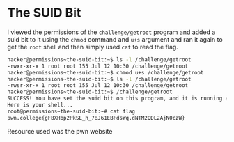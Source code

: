 # The SUID Bit
I viewed the permissions of the `challenge/getroot` program and added a suid bit to it using the `chmod` command and `u+s` argument and ran it again to get the `root` shell and then simply used `cat` to read the flag.
```bash
hacker@permissions~the-suid-bit:~$ ls -l /challenge/getroot
-rwxr-xr-x 1 root root 155 Jul 12 10:30 /challenge/getroot
hacker@permissions~the-suid-bit:~$ chmod u+s /challenge/getroot
hacker@permissions~the-suid-bit:~$ ls -l /challenge/getroot
-rwsr-xr-x 1 root root 155 Jul 12 10:30 /challenge/getroot
hacker@permissions~the-suid-bit:~$ /challenge/getroot
SUCCESS! You have set the suid bit on this program, and it is running as root!
Here is your shell...
root@permissions~the-suid-bit:~# cat flag
pwn.college{gFBXHbp2PkSL_h_78J61EBFdsWq.dNTM2QDL2AjN0czW}
```
Resource used was the pwn website
